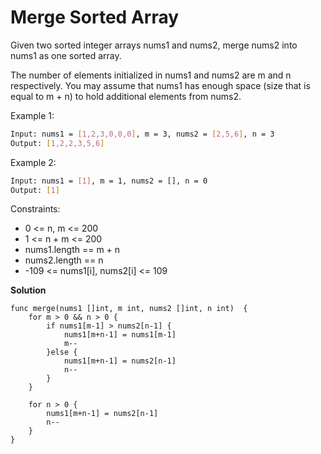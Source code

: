 # Merge Sorted Array

Given two sorted integer arrays nums1 and nums2, merge nums2 into nums1 as one sorted array.

The number of elements initialized in nums1 and nums2 are m and n respectively. You may assume that nums1 has enough space (size that is equal to m + n) to hold additional elements from nums2.

 

Example 1:
```bash
Input: nums1 = [1,2,3,0,0,0], m = 3, nums2 = [2,5,6], n = 3
Output: [1,2,2,3,5,6]
```

Example 2:
```bash
Input: nums1 = [1], m = 1, nums2 = [], n = 0
Output: [1]
 ```

Constraints:

* 0 <= n, m <= 200
* 1 <= n + m <= 200
* nums1.length == m + n
* nums2.length == n
* -109 <= nums1[i], nums2[i] <= 109

**Solution**
```
func merge(nums1 []int, m int, nums2 []int, n int)  {
    for m > 0 && n > 0 {
        if nums1[m-1] > nums2[n-1] {
            nums1[m+n-1] = nums1[m-1]
            m--
        }else {
            nums1[m+n-1] = nums2[n-1]
            n--
        }
    }
    
    for n > 0 {
        nums1[m+n-1] = nums2[n-1]
        n--
    }
}
```